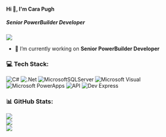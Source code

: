 #### Hi 👋, I'm Cara Pugh
##### **Senior PowerBuilder Developer**

[![](https://visitcount.itsvg.in/api?id=carapugh316&icon=0&color=9)](https://visitcount.itsvg.in)

- 🔭 I’m currently working on **Senior PowerBuilder Developer**

### 💻 Tech Stack:
![C#](https://img.shields.io/badge/c%23-%23239120.svg?style=flat&logo=c-sharp&logoColor=white) ![.Net](https://img.shields.io/badge/.NET-5C2D91?style=flat&logo=.net&logoColor=white) ![MicrosoftSQLServer](https://img.shields.io/badge/Microsoft%20SQL%20Sever-CC2927?style=flat&logo=microsoft%20sql%20server&logoColor=white) ![Microsoft Visual](https://img.shields.io/badge/Microsoft-Visual-FCC624?style=flat&logo=Microsoft-Visual&logoColor=black) ![Microsoft PowerApps](https://img.shields.io/badge/Microsoft-PowerApps-0078D4?style=flat&logo=microsoft-powerapps&logoColor=white) ![API](https://img.shields.io/badge/API-005571?style=flat&logo=api) ![Dev Express](https://img.shields.io/badge/Dev-Express-ff1709?style=flat&logo=Dev-Express&logoColor=white&color=ff1709&labelColor=gray)

### 📊 GitHub Stats:
![](https://github-readme-stats.vercel.app/api?username=carapugh316&theme=radical&hide_border=false&include_all_commits=true&count_private=false)<br/>
![](https://github-readme-streak-stats.herokuapp.com/?user=carapugh316&theme=radical&hide_border=false)<br/>
![](https://github-readme-stats.vercel.app/api/top-langs/?username=carapugh316&theme=radical&hide_border=false&include_all_commits=true&count_private=false&layout=compact)

